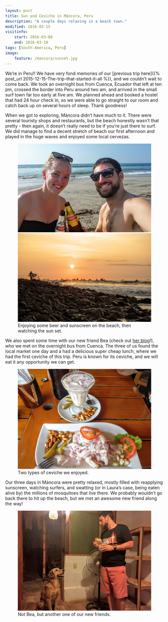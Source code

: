 ```yaml
---
layout: post
title: Sun and Ceviche in Máncora, Peru
description: "A couple days relaxing in a beach town."
modified: 2016-03-15
visitinfo:
    start: 2016-03-08
    end: 2016-03-10
tags: [South-America, Peru]
image:
    feature: /mancora/sunset.jpg
---
```


We’re in Peru!! We have very fond memories of our [previous trip here]({% post_url 2015-12-15-The-trip-that-started-it-all %}), and we couldn’t wait to come back. We took an overnight bus from Cuenca, Ecuador that left at ten pm, crossed the border into Peru around two am, and arrived in the small surf town far too early at five am. We planned ahead and booked a hostel that had 24 hour check in, so we were able to go straight to our room and catch back up on several hours of sleep. Thank goodness!

When we got to exploring, Máncora didn’t have much to it. There were several touristy shops and restaurants, but the beach honestly wasn’t that pretty - then again, it doesn’t really need to be if you’re just there to surf. We did manage to find a decent stretch of beach our first afternoon and played in the huge waves and enjoyed some local cervezas.
<figure class="half">
    <a href="/images/mancora/beers_on_the_beach.jpg"><img src="/images/mancora/beers_on_the_beach.jpg" alt=""></a>
    <a href="/images/mancora/surfer_and_sun.jpg"><img src="/images/mancora/surfer_and_sun.jpg" alt=""></a>
    <figcaption>Enjoying some beer and sunscreen on the beach, then watching the sun set.</figcaption>
</figure>

We also spent some time with our new friend Bea (check out [her blog](http://millennialontheroad.net/)!), who we met on the overnight bus from Cuenca. The three of us found the local market one day and a had a delicious super cheap lunch, where we had the first ceviche of this trip. Peru is known for its ceviche, and we will eat it any opportunity we can get.
<figure>
    <a href="/images/mancora/ceviche.jpg"><img src="/images/mancora/ceviche.jpg" alt=""></a>
    <figcaption>Two types of ceviche we enjoyed.</figcaption>
</figure>

Our three days in Máncora were pretty relaxed, mostly filled with reapplying sunscreen, watching surfers, and swatting (or in Laura’s case, being eaten alive by) the millions of mosquitoes that live there. We probably wouldn’t go back there to hit up the beach, but we met an awesome new friend along the way!
<figure>
    <a href="/images/mancora/puppy_and_vesper.jpg"><img src="/images/mancora/puppy_and_vesper.jpg" alt=""></a>
    <figcaption>Not Bea, but another one of our new friends.</figcaption>
</figure>